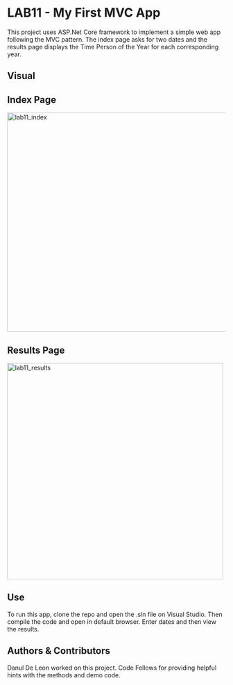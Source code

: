 # LAB11 - My First MVC App
This project uses ASP.Net Core framework to implement a simple web app following the MVC pattern.  The index page asks for two dates and the results page displays the Time Person of the Year for each corresponding year.

## Visual
## Index Page
<img width="505" alt="lab11_index" src="https://user-images.githubusercontent.com/25948479/47389467-ad5b1c00-d6c9-11e8-9cbf-9ee87d387d3b.PNG">

## Results Page
<img width="498" alt="lab11_results" src="https://user-images.githubusercontent.com/25948479/47389468-ad5b1c00-d6c9-11e8-9c53-d511ca07ef45.PNG">



## Use
To run this app, clone the repo and open the .sln file on Visual Studio. Then compile the code and open in default browser.  Enter dates and then view the results. 

## Authors & Contributors
Danul De Leon worked on this project.
Code Fellows for providing helpful hints with the methods and demo code.